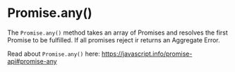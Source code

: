 # Promise.any()

The `Promise.any()` method takes an array of Promises and resolves the first Promise to be fulfilled. If all promises reject ir returns an Aggregate Error. 

Read about `Promise.any()` here: https://javascript.info/promise-api#promise-any